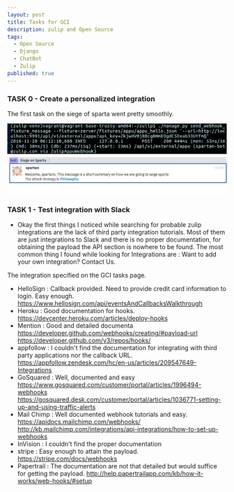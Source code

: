```yaml
---
layout: post
title: Tasks for GCI
description: zulip and Open Source
tags:
  - Open Source
  - Django
  - ChatBot
  - Zulip
published: true
---
```

### TASK 0  - Create a personalized integration 
The first task on the siege of sparta went pretty smoothly.

<img src="images/webhook1.jpg">
<img src="images/webhook2.jpg">

### TASK 1 - Test integration with Slack
* Okay the first things I noticed while searching for probable zulip integrations are the lack of third party integration tutorials. Most of them are just integrations to Slack and there is no proper documentation, for obtaining the payload the API section is nowhere to be found. The most common thing I found while looking for Integrations are : Want to add your own integration? Contact Us.

The integration specified on the GCI tasks page.
* HelloSign : Callback provided. Need to provide credit card information to login. Easy enough. https://www.hellosign.com/api/eventsAndCallbacksWalkthrough
* Heroku : Good documentation for hooks. https://devcenter.heroku.com/articles/deploy-hooks
* Mention : Good and detailed documenta https://developer.github.com/webhooks/creating/#payload-url https://developer.github.com/v3/repos/hooks/
* appfollow : I couldn't find the documentation for integrating with third party applications nor the callback URL.
https://appfollow.zendesk.com/hc/en-us/articles/209547649-Integrations
* GoSquared : Well, documented and easy
              https://www.gosquared.com/customer/portal/articles/1996494-webhooks
              https://gosquared.desk.com/customer/portal/articles/1036771-setting-up-and-using-traffic-alerts
* Mail Chimp : Well documented webhook tutorials and easy. https://apidocs.mailchimp.com/webhooks/
                http://kb.mailchimp.com/integrations/api-integrations/how-to-set-up-webhooks
* InVision : I couldn't find the proper documentation
* stripe   : Easy enough to attain the payload. https://stripe.com/docs/webhooks
* Papertrail : The documentation are not that detailed but would suffice for getting the payload.
              http://help.papertrailapp.com/kb/how-it-works/web-hooks/#setup
              
